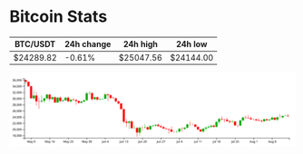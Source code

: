 # Bitcoin Stats

BTC/USDT|24h change|24h high|24h low|
|---|---|---|---|
|$24289.82|-0.61%|$25047.56|$24144.00|

<img src="./chart.svg">
